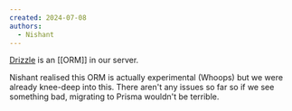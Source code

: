 ```yaml
---
created: 2024-07-08
authors:
  - Nishant
---
```

[Drizzle](https://orm.drizzle.team/) is an [[ORM]] in our server. 

Nishant realised this ORM is actually experimental (Whoops) but we were already knee-deep into this. There aren't any issues so far so if we see something bad, migrating to Prisma wouldn't be terrible.